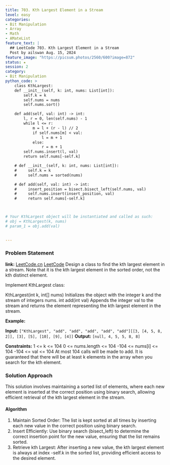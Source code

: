 ```yaml
---
title: 703. Kth Largest Element in a Stream
level: easy
categories:
- Bit Manipulation
- Array
- Math
- AMateList
feature_text: |
  ## LeetCode 703. Kth Largest Element in a Stream
  Post by ailswan Aug. 15, 2024
feature_image: "https://picsum.photos/2560/600?image=872"
status: ★
session: 2
category:
- Bit Manipulation
python_code: >
    class KthLargest:
    def __init__(self, k: int, nums: List[int]):
        self.k = k
        self.nums = nums
        self.nums.sort()

    def add(self, val: int) -> int:
        l, r = 0, len(self.nums) - 1
        while l <= r:
            m = l + (r - l) // 2
            if self.nums[m] < val:
                l = m + 1
            else:
                r = m + 1
        self.nums.insert(l, val)
        return self.nums[-self.k]

    # def __init__(self, k: int, nums: List[int]):
    #     self.k = k
    #     self.nums = sorted(nums)

    # def add(self, val: int) -> int:
    #     insert_position = bisect.bisect_left(self.nums, val)
    #     self.nums.insert(insert_position, val)
    #     return self.nums[-self.k]



# Your KthLargest object will be instantiated and called as such:
# obj = KthLargest(k, nums)
# param_1 = obj.add(val)
       

---
```


### Problem Statement
**link:**
[LeetCode.cn](https://leetcode.cn/problems/kth-largest-element-in-a-stream/)
[LeetCode](https://leetcode.com/kth-largest-element-in-a-stream/)
Design a class to find the kth largest element in a stream. Note that it is the kth largest element in the sorted order, not the kth distinct element.

Implement KthLargest class:

KthLargest(int k, int[] nums) Initializes the object with the integer k and the stream of integers nums.
int add(int val) Appends the integer val to the stream and returns the element representing the kth largest element in the stream.


**Example:**

**Input:** `["KthLargest", "add", "add", "add", "add", "add"][[3, [4, 5, 8, 2]], [3], [5], [10], [9], [4]]`
**Output:** `[null, 4, 5, 5, 8, 8]`

**Constraints:**
1 <= k <= 104
0 <= nums.length <= 104
-104 <= nums[i] <= 104
-104 <= val <= 104
At most 104 calls will be made to add.
It is guaranteed that there will be at least k elements in the array when you search for the kth element.
 
### Solution Approach
This solution involves maintaining a sorted list of elements, where each new element is inserted at the correct position using binary search, allowing efficient retrieval of the kth largest element in the stream.

#### Algorithm
1. Maintain Sorted Order: The list is kept sorted at all times by inserting each new value in the correct position using binary search.
2. Insert Efficiently: Use binary search (bisect_left) to determine the correct insertion point for the new value, ensuring that the list remains sorted.
3. Retrieve kth Largest: After inserting a new value, the kth largest element is always at index -self.k in the sorted list, providing efficient access to the desired element.